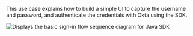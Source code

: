 This use case explains how to build a simple UI to capture the username and password, and authenticate the credentials with Okta using the SDK.

<div class="full">

![Displays the basic sign-in flow sequence diagram for Java SDK](/img/oie-embedded-sdk/oie-embedded-sdk-use-case-simple-sign-on-seq-java.png)

</div>
